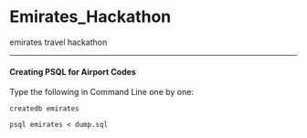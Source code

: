 # Emirates_Hackathon
emirates travel hackathon


----------------
#### Creating PSQL for Airport Codes
Type the following in Command Line one by one:

`createdb emirates`

`psql emirates < dump.sql`